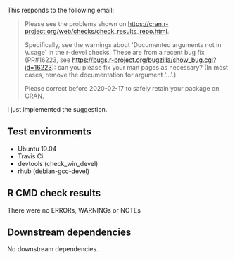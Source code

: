 
This responds to the following email:

> Please see the problems shown on
> <https://cran.r-project.org/web/checks/check_results_repo.html>.
> 
> Specifically, see the warnings about 'Documented arguments not in
> \usage' in the r-devel checks.  These are from a recent bug fix
> (PR#16223, see
> <https://bugs.r-project.org/bugzilla/show_bug.cgi?id=16223>): can
> you please fix your man pages as necessary?  (In most cases, remove
> the documentation for argument '...'.)
> 
> Please correct before 2020-02-17 to safely retain your package on
> CRAN.

I just implemented the suggestion.

## Test environments
* Ubuntu 19.04
* Travis Ci
* devtools (check_win_devel)
* rhub (debian-gcc-devel)

## R CMD check results
There were no ERRORs, WARNINGs or NOTEs

## Downstream dependencies
No downstream dependencies.

